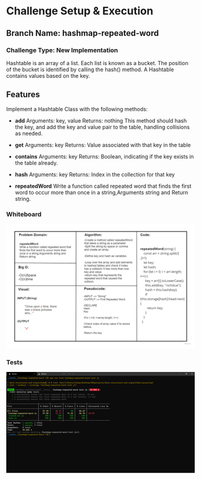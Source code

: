 # Challenge Setup & Execution
## Branch Name: hashmap-repeated-word

### Challenge Type: New Implementation

Hashtable is an array of a list. Each list is known as a bucket. The position of the bucket is identified by calling the hash() method. A Hashtable contains values based on the key.

## Features
Implement a Hashtable Class with the following methods:

- **add**
Arguments: key, value
Returns: nothing
This method should hash the key, and add the key and value pair to the table, handling collisions as needed.
- **get**
Arguments: key
Returns: Value associated with that key in the table

- **contains**
Arguments: key
Returns: Boolean, indicating if the key exists in the table already.

- **hash**
Arguments: key
Returns: Index in the collection for that key

- **repeatedWord**
Write a function called repeated word that finds the first word to occur more than once in a string,Arguments string and Return string.

### Whiteboard

![](Challenge31.jpg)

### Tests
![](CC31PassedTests.PNG)